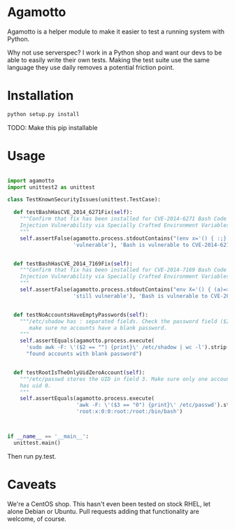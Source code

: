 Agamotto
========

Agamotto is a helper module to make it easier to test a running system with
Python.

Why not use serverspec? I work in a Python shop and want our devs to be able
to easily write their own tests. Making the test suite use the same language
they use daily removes a potential friction point.

Installation
============
```bash
python setup.py install
```
TODO: Make this pip installable

Usage
=====
```python

import agamotto
import unittest2 as unittest

class TestKnownSecurityIssues(unittest.TestCase):

  def testBashHasCVE_2014_6271Fix(self):
    """Confirm that fix has been installed for CVE-2014-6271 Bash Code
    Injection Vulnerability via Specially Crafted Environment Variables
    """
    self.assertFalse(agamotto.process.stdoutContains("(env x='() { :;}; echo vulnerable'  bash -c \"echo this is a test\") 2>&1",
                     'vulnerable'), 'Bash is vulnerable to CVE-2014-6271')


  def testBashHasCVE_2014_7169Fix(self):
    """Confirm that fix has been installed for CVE-2014-7169 Bash Code
    Injection Vulnerability via Specially Crafted Environment Variables
    """
    self.assertFalse(agamotto.process.stdoutContains("env X='() { (a)=>\' bash -c \"echo echo vuln\"; [[ \"$(cat echo)\" == \"vuln\" ]] && echo \"still vulnerable :(\" 2>&1",
                     'still vulnerable'), 'Bash is vulnerable to CVE-2014-7169')


  def testNoAccountsHaveEmptyPasswords(self):
    """/etc/shadow has : separated fields. Check the password field ($2) and
       make sure no accounts have a blank password.
    """
    self.assertEquals(agamotto.process.execute(
      'sudo awk -F: \'($2 == "") {print}\' /etc/shadow | wc -l').strip(), '0',
      "found accounts with blank password")


  def testRootIsTheOnlyUidZeroAccount(self):
    """/etc/passwd stores the UID in field 3. Make sure only one account entry
    has uid 0.
    """
    self.assertEquals(agamotto.process.execute(
                      'awk -F: \'($3 == "0") {print}\' /etc/passwd').strip(),
                      'root:x:0:0:root:/root:/bin/bash')



if __name__ == '__main__':
  unittest.main()
```

Then run py.test.

Caveats
=======
We're a CentOS shop. This hasn't even been tested on stock RHEL, let alone
Debian or Ubuntu. Pull requests adding that functionality are welcome, of course.
